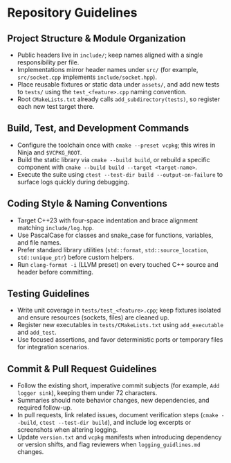 # Repository Guidelines

## Project Structure & Module Organization
- Public headers live in `include/`; keep names aligned with a single responsibility per file.
- Implementations mirror header names under `src/` (for example, `src/socket.cpp` implements `include/socket.hpp`).
- Place reusable fixtures or static data under `assets/`, and add new tests to `tests/` using the `test_<feature>.cpp` naming convention.
- Root `CMakeLists.txt` already calls `add_subdirectory(tests)`, so register each new test target there.

## Build, Test, and Development Commands
- Configure the toolchain once with `cmake --preset vcpkg`; this wires in Ninja and `$VCPKG_ROOT`.
- Build the static library via `cmake --build build`, or rebuild a specific component with `cmake --build build --target <target-name>`.
- Execute the suite using `ctest --test-dir build --output-on-failure` to surface logs quickly during debugging.

## Coding Style & Naming Conventions
- Target C++23 with four-space indentation and brace alignment matching `include/log.hpp`.
- Use PascalCase for classes and snake_case for functions, variables, and file names.
- Prefer standard library utilities (`std::format`, `std::source_location`, `std::unique_ptr`) before custom helpers.
- Run `clang-format -i` (LLVM preset) on every touched C++ source and header before committing.

## Testing Guidelines
- Write unit coverage in `tests/test_<feature>.cpp`; keep fixtures isolated and ensure resources (sockets, files) are cleaned up.
- Register new executables in `tests/CMakeLists.txt` using `add_executable` and `add_test`.
- Use focused assertions, and favor deterministic ports or temporary files for integration scenarios.

## Commit & Pull Request Guidelines
- Follow the existing short, imperative commit subjects (for example, `Add logger sink`), keeping them under 72 characters.
- Summaries should note behavior changes, new dependencies, and required follow-up.
- In pull requests, link related issues, document verification steps (`cmake --build`, `ctest --test-dir build`), and include log excerpts or screenshots when altering logging.
- Update `version.txt` and `vcpkg` manifests when introducing dependency or version shifts, and flag reviewers when `logging_guidlines.md` changes.

